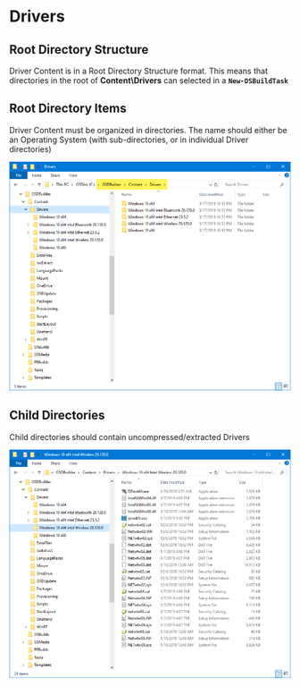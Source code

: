 # Drivers

## Root Directory Structure

Driver Content is in a Root Directory Structure format.  This means that directories in the root of **Content\Drivers** can selected in a **`New-OSBuildTask`**

## Root Directory Items

Driver Content must be organized in directories.  The name should either be an Operating System \(with sub-directories, or in individual Driver directories\)

![](../../../../../.gitbook/assets/image%20%28100%29.png)

## Child Directories

Child directories should contain uncompressed/extracted Drivers

![](../../../../../.gitbook/assets/image%20%2819%29.png)

